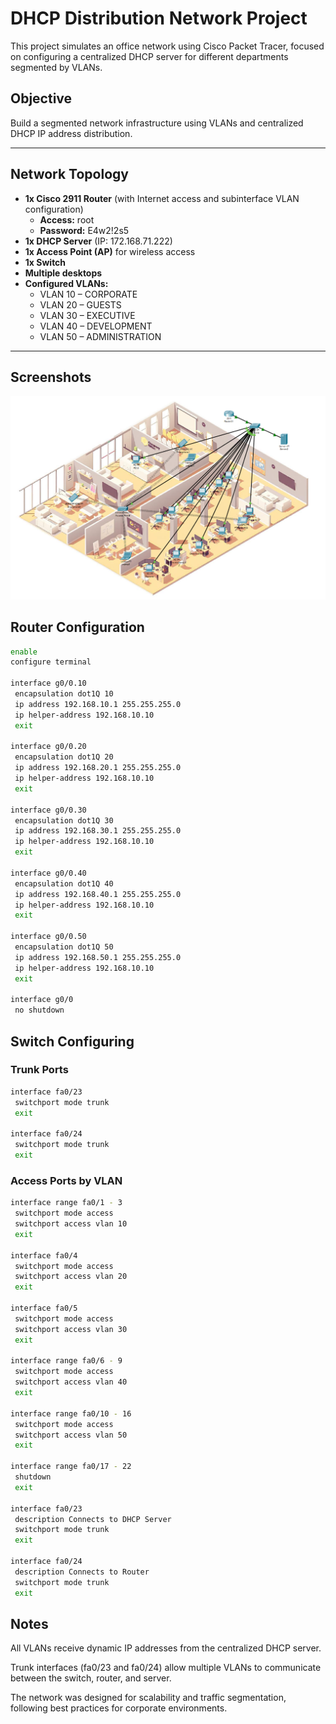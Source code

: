 # DHCP Distribution Network Project

This project simulates an office network using Cisco Packet Tracer, focused on configuring a centralized DHCP server for different departments segmented by VLANs.

## Objective

Build a segmented network infrastructure using VLANs and centralized DHCP IP address distribution.

---

## Network Topology

- **1x Cisco 2911 Router** (with Internet access and subinterface VLAN configuration)
    - **Access:** root
    - **Password:** E4w2!2s5
- **1x DHCP Server** (IP: 172.168.71.222)
- **1x Access Point (AP)** for wireless access
- **1x Switch**
- **Multiple desktops**
- **Configured VLANs:**
  - VLAN 10 – CORPORATE
  - VLAN 20 – GUESTS
  - VLAN 30 – EXECUTIVE
  - VLAN 40 – DEVELOPMENT
  - VLAN 50 – ADMINISTRATION

---


## Screenshots

![Networking](https://github.com/DanielDSZ/Cisco/blob/main/Networking/Networking%20Basics/Project/DHPC%20Server%20e%20distribui%C3%A7%C3%A3o/DHPC%20Server%20e%20distribui%C3%A7%C3%A3o.png)


## Router Configuration

```bash
enable
configure terminal

interface g0/0.10
 encapsulation dot1Q 10
 ip address 192.168.10.1 255.255.255.0
 ip helper-address 192.168.10.10
 exit

interface g0/0.20
 encapsulation dot1Q 20
 ip address 192.168.20.1 255.255.255.0
 ip helper-address 192.168.10.10
 exit

interface g0/0.30
 encapsulation dot1Q 30
 ip address 192.168.30.1 255.255.255.0
 ip helper-address 192.168.10.10
 exit

interface g0/0.40
 encapsulation dot1Q 40
 ip address 192.168.40.1 255.255.255.0
 ip helper-address 192.168.10.10
 exit

interface g0/0.50
 encapsulation dot1Q 50
 ip address 192.168.50.1 255.255.255.0
 ip helper-address 192.168.10.10
 exit

interface g0/0
 no shutdown

````
## Switch Configuring
### Trunk Ports
```bash
interface fa0/23
 switchport mode trunk
 exit

interface fa0/24
 switchport mode trunk
 exit
````
### Access Ports by VLAN
```bash
interface range fa0/1 - 3
 switchport mode access
 switchport access vlan 10
 exit

interface fa0/4
 switchport mode access
 switchport access vlan 20
 exit

interface fa0/5
 switchport mode access
 switchport access vlan 30
 exit

interface range fa0/6 - 9
 switchport mode access
 switchport access vlan 40
 exit

interface range fa0/10 - 16
 switchport mode access
 switchport access vlan 50
 exit

interface range fa0/17 - 22
 shutdown
 exit

interface fa0/23
 description Connects to DHCP Server
 switchport mode trunk
 exit

interface fa0/24
 description Connects to Router
 switchport mode trunk
 exit
````

## Notes
All VLANs receive dynamic IP addresses from the centralized DHCP server.

Trunk interfaces (fa0/23 and fa0/24) allow multiple VLANs to communicate between the switch, router, and server.

The network was designed for scalability and traffic segmentation, following best practices for corporate environments.
